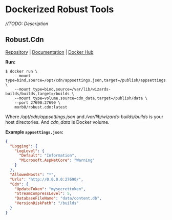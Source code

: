 # Dockerized Robust Tools
*//TODO: Description*

## Robust.Cdn
[Repository](https://github.com/space-wizards/Robust.Cdn) | [Documentation](https://docs.spacestation14.io/en/hosting/robust-cdn) | [Docker Hub](https://hub.docker.com/r/morb0/robust.cdn)

**Run:**
```console
$ docker run \
	--mount type=bind,source=/opt/cdn/appsettings.json,target=/publish/appsettings.json \
	--mount type=bind,source=/var/lib/wizards-builds/builds,target=/builds \
	--mount type=volume,source=cdn_data,target=/publish/data \
	--port 27690:27690 \
	morb0/robust.cdn:latest
```
Where */opt/cdn/appsettings.json* and */var/lib/wizards-builds/builds* is your host directories.
And *cdn_data* is Docker volume.

**Example `appsettings.json`:**
```json
{
  "Logging": {
    "LogLevel": {
      "Default": "Information",
      "Microsoft.AspNetCore": "Warning"
    }
  },
  "AllowedHosts": "*",
  "Urls": "http://0.0.0.0:27690/",
  "Cdn": {
    "UpdateToken": "mysecrettoken",
    "StreamCompressLevel": 5,
    "DatabaseFileName": "data/content.db",
    "VersionDiskPath": "/builds"
  }
}
```
